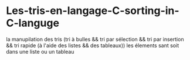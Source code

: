 # Les-tris-en-langage-C-sorting-in-C-languge
la manupilation des tris (tri à bulles &amp;&amp; tri par sélection &amp;&amp; tri par insertion &amp;&amp; tri rapide (à l'aide des listes &amp;&amp; des tableaux)) les élements sant soit dans une liste ou un tableau

